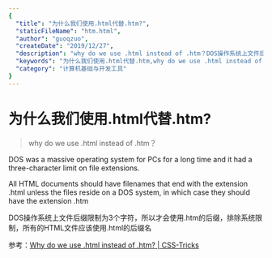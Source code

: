 ```yaml
---
{
  "title": "为什么我们使用.html代替.htm?",
  "staticFileName": "htm.html",
  "author": "guoqzuo",
  "createDate": "2019/12/27",
  "description": "why do we use .html instead of .htm？DOS操作系统上文件后缀限制为3个字符，所以才会使用.htm的后缀，排除系统限制，所有的HTML文件应该使用.html的后缀名",
  "keywords": "为什么我们使用.html代替.htm,why do we use .html instead of .htm,.htm是什么文件类型",
  "category": "计算机基础与开发工具"
}
---
```


# 为什么我们使用.html代替.htm?

> why do we use .html instead of .htm？


DOS was a massive operating system for PCs for a long time and it had a three-character limit on file extensions.

All HTML documents should have filenames that end with the extension .html unless the files reside on a DOS system, in which case they should have the extension .htm

DOS操作系统上文件后缀限制为3个字符，所以才会使用.htm的后缀，排除系统限制，所有的HTML文件应该使用.html的后缀名


参考：[Why do we use .html instead of .htm? | CSS-Tricks](https://css-tricks.com/why-do-we-use-html-instead-of-htm/)
